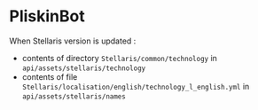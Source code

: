 # PliskinBot

When Stellaris version is updated :

* contents of directory `Stellaris/common/technology` in `api/assets/stellaris/technology`
* contents of file `Stellaris/localisation/english/technology_l_english.yml` in `api/assets/stellaris/names`

